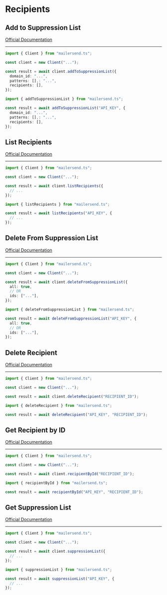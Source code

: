 # Recipients

## Add to Suppression List

[Official Documentation](https://developers.mailersend.com/api/v1/recipients.html#add-recipients-to-a-suppression-list)

---

```typescript
import { Client } from "mailersend.ts";

const client = new Client("...");

const result = await client.addToSuppressionList({
  domain_id: "...",
  patterns: [],: "...",
  recipients: [],
});
```

```typescript
import { addToSuppressionList } from "mailersend.ts";

const result = await addToSuppressionList("API_KEY", {
  domain_id: "...",
  patterns: [],: "...",
  recipients: [],
});
```

## List Recipients

[Official Documentation](https://developers.mailersend.com/api/v1/recipients.html#get-recipients)

---

```typescript
import { Client } from "mailersend.ts";

const client = new Client("...");

const result = await client.listRecipients({
  // ...
});
```

```typescript
import { listRecipients } from "mailersend.ts";

const result = await listRecipients("API_KEY", {
  // ...
});
```

## Delete From Suppression List

[Official Documentation](https://developers.mailersend.com/api/v1/recipients.html#delete-recipients-from-a-suppression-list)

---

```typescript
import { Client } from "mailersend.ts";

const client = new Client("...");

const result = await client.deleteFromSuppressionList({
  all: true,
  // OR
  ids: ["..."],
});
```

```typescript
import { deleteFromSuppressionList } from "mailersend.ts";

const result = await deleteFromSuppressionList("API_KEY", {
  all: true,
  // OR
  ids: ["..."],
});
```

## Delete Recipient

[Official Documentation](https://developers.mailersend.com/api/v1/recipients.html#delete-a-recipient)

---

```typescript
import { Client } from "mailersend.ts";

const client = new Client("...");

const result = await client.deleteRecipient("RECIPIENT_ID");
```

```typescript
import { deleteRecipient } from "mailersend.ts";

const result = await deleteRecipient("API_KEY", "RECIPIENT_ID");
```

## Get Recipient by ID

[Official Documentation](https://developers.mailersend.com/api/v1/recipients.html#get-a-single-recipient)

---

```typescript
import { Client } from "mailersend.ts";

const client = new Client("...");

const result = await client.recipientById("RECIPIENT_ID");
```

```typescript
import { recipientById } from "mailersend.ts";

const result = await recipientById("API_KEY", "RECIPIENT_ID");
```

## Get Suppression List

[Official Documentation](https://developers.mailersend.com/api/v1/recipients.html#get-recipients-from-a-suppression-list)

---

```typescript
import { Client } from "mailersend.ts";

const client = new Client("...");

const result = await client.suppressionList({
  // ...
});
```

```typescript
import { suppressionList } from "mailersend.ts";

const result = await suppressionList("API_KEY", {
  // ...
});
```
